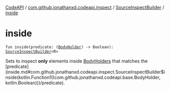 [CodeAPI](../../index.md) / [com.github.jonathanxd.codeapi.inspect](../index.md) / [SourceInspectBuilder](index.md) / [inside](.)

# inside

`fun inside(predicate: (`[`BodyHolder`](../../com.github.jonathanxd.codeapi.base/-body-holder/index.md)`) -> Boolean): `[`SourceInspectBuilder`](index.md)`<R>`

Sets to inspect **only** elements inside [BodyHolders](../../com.github.jonathanxd.codeapi.base/-body-holder/index.md) that matches the [predicate](inside.md#com.github.jonathanxd.codeapi.inspect.SourceInspectBuilder$inside(kotlin.Function1((com.github.jonathanxd.codeapi.base.BodyHolder, kotlin.Boolean)))/predicate).

